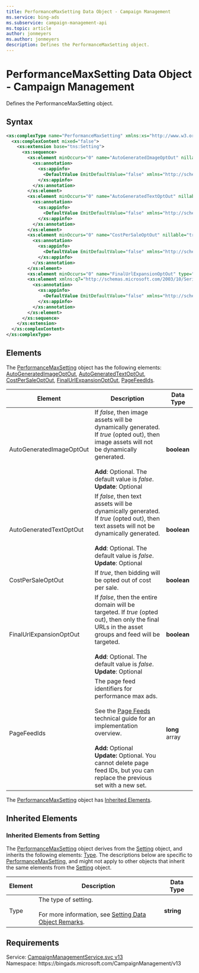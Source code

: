 ```yaml
---
title: PerformanceMaxSetting Data Object - Campaign Management
ms.service: bing-ads
ms.subservice: campaign-management-api
ms.topic: article
author: jonmeyers
ms.author: jonmeyers
description: Defines the PerformanceMaxSetting object.
---
```

# PerformanceMaxSetting Data Object - Campaign Management
Defines the PerformanceMaxSetting object.

## Syntax
```xml
<xs:complexType name="PerformanceMaxSetting" xmlns:xs="http://www.w3.org/2001/XMLSchema">
  <xs:complexContent mixed="false">
    <xs:extension base="tns:Setting">
      <xs:sequence>
        <xs:element minOccurs="0" name="AutoGeneratedImageOptOut" nillable="true" type="xs:boolean">
          <xs:annotation>
            <xs:appinfo>
              <DefaultValue EmitDefaultValue="false" xmlns="http://schemas.microsoft.com/2003/10/Serialization/" />
            </xs:appinfo>
          </xs:annotation>
        </xs:element>
        <xs:element minOccurs="0" name="AutoGeneratedTextOptOut" nillable="true" type="xs:boolean">
          <xs:annotation>
            <xs:appinfo>
              <DefaultValue EmitDefaultValue="false" xmlns="http://schemas.microsoft.com/2003/10/Serialization/" />
            </xs:appinfo>
          </xs:annotation>
        </xs:element>
        <xs:element minOccurs="0" name="CostPerSaleOptOut" nillable="true" type="xs:boolean">
          <xs:annotation>
            <xs:appinfo>
              <DefaultValue EmitDefaultValue="false" xmlns="http://schemas.microsoft.com/2003/10/Serialization/" />
            </xs:appinfo>
          </xs:annotation>
        </xs:element>
        <xs:element minOccurs="0" name="FinalUrlExpansionOptOut" type="xs:boolean" />
        <xs:element xmlns:q7="http://schemas.microsoft.com/2003/10/Serialization/Arrays" minOccurs="0" name="PageFeedIds" nillable="true" type="q7:ArrayOflong">
          <xs:annotation>
            <xs:appinfo>
              <DefaultValue EmitDefaultValue="false" xmlns="http://schemas.microsoft.com/2003/10/Serialization/" />
            </xs:appinfo>
          </xs:annotation>
        </xs:element>
      </xs:sequence>
    </xs:extension>
  </xs:complexContent>
</xs:complexType>
```

## <a name="elements"></a>Elements

The [PerformanceMaxSetting](performancemaxsetting.md) object has the following elements: [AutoGeneratedImageOptOut](#autogeneratedimageoptout), [AutoGeneratedTextOptOut](#autogeneratedtextoptout), [CostPerSaleOptOut](#costpersaleoptout), [FinalUrlExpansionOptOut](#finalurlexpansionoptout), [PageFeedIds](#pagefeedids).

|Element|Description|Data Type|
|-----------|---------------|-------------|
|<a name="autogeneratedimageoptout"></a>AutoGeneratedImageOptOut|If *false*, then image assets will be dynamically generated. If *true* (opted out), then image assets will not be dynamically generated.<br/><br/>**Add**: Optional. The default value is *false*.<br/>**Update**: Optional|**boolean**|
|<a name="autogeneratedtextoptout"></a>AutoGeneratedTextOptOut|If *false*, then text assets will be dynamically generated. If *true* (opted out), then text assets will not be dynamically generated.<br/><br/>**Add**: Optional. The default value is *false*.<br/>**Update**: Optional|**boolean**|
|<a name="costpersaleoptout"></a>CostPerSaleOptOut|If *true*, then bidding will be opted out of cost per sale.|**boolean**|
|<a name="finalurlexpansionoptout"></a>FinalUrlExpansionOptOut|If *false*, then the entire domain will be targeted. If *true* (opted out), then only the final URLs in the asset groups and feed will be targeted.<br/><br/>**Add**: Optional. The default value is *false*.<br/>**Update**: Optional|**boolean**|
|<a name="pagefeedids"></a>PageFeedIds|The page feed identifiers for performance max ads.<br/><br/>See the [Page Feeds](../guides/page-feeds.md) technical guide for an implementation overview.<br/><br/>**Add:** Optional<br/>**Update:** Optional. You cannot delete page feed IDs, but you can replace the previous set with a new set.|**long** array|

The [PerformanceMaxSetting](performancemaxsetting.md) object has [Inherited Elements](#inheritedelements).

## <a name="inheritedelements"></a>Inherited Elements

### <a name="inheritedelementssetting"></a>Inherited Elements from Setting
The [PerformanceMaxSetting](performancemaxsetting.md) object derives from the [Setting](setting.md) object, and inherits the following elements: [Type](#type). The descriptions below are specific to [PerformanceMaxSetting](performancemaxsetting.md), and might not apply to other objects that inherit the same elements from the [Setting](setting.md) object.  

|Element|Description|Data Type|
|-----------|---------------|-------------|
|<a name="type"></a>Type|The type of setting.<br/><br/>For more information, see [Setting Data Object Remarks](setting.md#remarks).|**string**|

## Requirements
Service: [CampaignManagementService.svc v13](https://campaign.api.bingads.microsoft.com/Api/Advertiser/CampaignManagement/v13/CampaignManagementService.svc)  
Namespace: https\://bingads.microsoft.com/CampaignManagement/v13  

